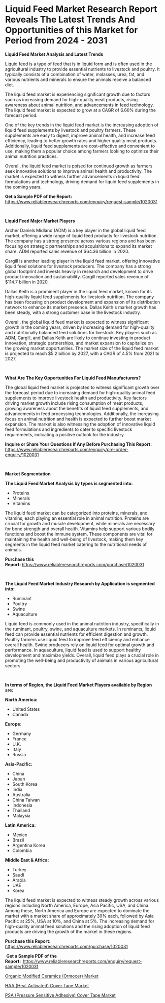 <p><h1>Liquid Feed Market Research Report Reveals The Latest Trends And Opportunities of this Market for Period from 2024 - 2031</h1></p><p><strong>Liquid Feed Market Analysis and Latest Trends</strong></p>
<p><p>Liquid feed is a type of feed that is in liquid form and is often used in the agricultural industry to provide essential nutrients to livestock and poultry. It typically consists of a combination of water, molasses, urea, fat, and various nutrients and minerals to ensure the animals receive a balanced diet. </p><p>The liquid feed market is experiencing significant growth due to factors such as increasing demand for high-quality meat products, rising awareness about animal nutrition, and advancements in feed technology. The liquid feed market is expected to grow at a CAGR of 6.60% during the forecast period.</p><p>One of the key trends in the liquid feed market is the increasing adoption of liquid feed supplements by livestock and poultry farmers. These supplements are easy to digest, improve animal health, and increase feed efficiency, leading to better growth rates and higher quality meat products. Additionally, liquid feed supplements are cost-effective and convenient to use, making them a popular choice among farmers looking to optimize their animal nutrition practices.</p><p>Overall, the liquid feed market is poised for continued growth as farmers seek innovative solutions to improve animal health and productivity. The market is expected to witness further advancements in liquid feed formulations and technology, driving demand for liquid feed supplements in the coming years.</p></p>
<p><strong>Get a Sample PDF of the Report:&nbsp;</strong> <a href="https://www.reliableresearchreports.com/enquiry/request-sample/1020031">https://www.reliableresearchreports.com/enquiry/request-sample/1020031</a></p>
<p>&nbsp;</p>
<p><strong>Liquid Feed Major Market Players</strong></p>
<p><p>Archer Daniels Midland (ADM) is a key player in the global liquid feed market, offering a wide range of liquid feed products for livestock nutrition. The company has a strong presence across various regions and has been focusing on strategic partnerships and acquisitions to expand its market share. ADM reported sales revenue of $64.36 billion in 2020.</p><p>Cargill is another leading player in the liquid feed market, offering innovative liquid feed solutions for livestock producers. The company has a strong global footprint and invests heavily in research and development to drive product innovation and sustainability. Cargill reported sales revenue of $114.7 billion in 2020.</p><p>Dallas Keith is a prominent player in the liquid feed market, known for its high-quality liquid feed supplements for livestock nutrition. The company has been focusing on product development and expansion of its distribution network to enhance its market presence. Dallas Keith's market growth has been steady, with a strong customer base in the livestock industry.</p><p>Overall, the global liquid feed market is expected to witness significant growth in the coming years, driven by increasing demand for high-quality and nutritionally balanced feed solutions for livestock. Key players such as ADM, Cargill, and Dallas Keith are likely to continue investing in product innovation, strategic partnerships, and market expansion to capitalize on the growing market opportunities. The market size of the liquid feed market is projected to reach $5.2 billion by 2027, with a CAGR of 4.5% from 2021 to 2027.</p></p>
<p>&nbsp;</p>
<p><strong>What Are The Key Opportunities For Liquid Feed Manufacturers?</strong></p>
<p><p>The global liquid feed market is projected to witness significant growth over the forecast period due to increasing demand for high-quality animal feed supplements to improve livestock health and productivity. Key factors driving market growth include rising consumption of meat products, growing awareness about the benefits of liquid feed supplements, and advancements in feed processing technologies. Additionally, the increasing focus on animal nutrition and health is expected to further boost market expansion. The market is also witnessing the adoption of innovative liquid feed formulations and ingredients to cater to specific livestock requirements, indicating a positive outlook for the industry.</p></p>
<p><strong>Inquire or Share Your Questions If Any Before Purchasing This Report:</strong> <a href="https://www.reliableresearchreports.com/enquiry/pre-order-enquiry/1020031">https://www.reliableresearchreports.com/enquiry/pre-order-enquiry/1020031</a></p>
<p>&nbsp;</p>
<p><strong>Market Segmentation</strong></p>
<p><strong>The Liquid Feed Market Analysis by types is segmented into:</strong></p>
<p><ul><li>Proteins</li><li>Minerals</li><li>Vitamins</li></ul></p>
<p><p>The liquid feed market can be categorized into proteins, minerals, and vitamins, each playing an essential role in animal nutrition. Proteins are crucial for growth and muscle development, while minerals are necessary for bone strength and overall health. Vitamins help support various bodily functions and boost the immune system. These components are vital for maintaining the health and well-being of livestock, making them key segments in the liquid feed market catering to the nutritional needs of animals.</p></p>
<p><strong>Purchase this Report:&nbsp;</strong><a href="https://www.reliableresearchreports.com/purchase/1020031">https://www.reliableresearchreports.com/purchase/1020031</a></p>
<p>&nbsp;</p>
<p><strong>The Liquid Feed Market Industry Research by Application is segmented into:</strong></p>
<p><ul><li>Ruminant</li><li>Poultry</li><li>Swine</li><li>Aquaculture</li></ul></p>
<p><p>Liquid feed is commonly used in the animal nutrition industry, specifically in the ruminant, poultry, swine, and aquaculture markets. In ruminants, liquid feed can provide essential nutrients for efficient digestion and growth. Poultry farmers use liquid feed to improve feed efficiency and enhance overall health. Swine producers rely on liquid feed for optimal growth and performance. In aquaculture, liquid feed is used to support healthy development and maximize yields. Overall, liquid feed plays a crucial role in promoting the well-being and productivity of animals in various agricultural sectors.</p></p>
<p>&nbsp;</p>
<p><strong>In terms of Region, the Liquid Feed Market Players available by Region are:</strong></p>
<p>
    <p> <strong> North America: </strong>
        <ul>
            <li>United States</li>
            <li>Canada</li>
        </ul>
        </p> 
    <p> <strong> Europe: </strong>
        <ul>
            <li>Germany</li>
            <li>France</li>
            <li>U.K.</li>
            <li>Italy</li>
            <li>Russia</li>
        </ul>
        </p> 
    <p> <strong> Asia-Pacific: </strong>
        <ul>
            <li>China</li>
            <li>Japan</li>
            <li>South Korea</li>
            <li>India</li>
            <li>Australia</li>
            <li>China Taiwan</li>
            <li>Indonesia</li>
            <li>Thailand</li>
            <li>Malaysia</li>
        </ul>
        </p> 
    <p> <strong> Latin America: </strong>
        <ul>
            <li>Mexico</li>
            <li>Brazil</li>
            <li>Argentina Korea</li>
            <li>Colombia</li>
        </ul>
        </p> 
    <p> <strong> Middle East & Africa: </strong>
        <ul>
            <li>Turkey</li>
            <li>Saudi</li>
            <li>Arabia</li>
            <li>UAE</li>
            <li>Korea</li>
        </ul>
    </p>
    </p>
<p><p>The liquid feed market is expected to witness steady growth across various regions including North America, Europe, Asia Pacific, USA, and China. Among these, North America and Europe are expected to dominate the market with a market share of approximately 30% each, followed by Asia Pacific at 25%, USA at 10%, and China at 5%. The increasing demand for high-quality animal feed solutions and the rising adoption of liquid feed products are driving the growth of the market in these regions.</p></p>
<p><strong>Purchase this Report: </strong><a href="https://www.reliableresearchreports.com/purchase/1020031">https://www.reliableresearchreports.com/purchase/1020031</a></p>
<p>&nbsp;<strong>Get a Sample PDF of the Report:&nbsp;&nbsp;</strong><a href="https://www.reliableresearchreports.com/enquiry/request-sample/1020031">https://www.reliableresearchreports.com/enquiry/request-sample/1020031</a></p>
<p><strong></strong></p>
<p><p><a href="https://view.publitas.com/reportprime-1/global-organic-modified-ceramics-ormocer-market-by-types-applications-and-major-players-with-regional-growth-rate-analysis-and-development-situation-from-2024-to-2031/">Organic Modified Ceramics (Ormocer) Market</a></p><p><a href="https://view.publitas.com/reportprime-1/haa-heat-activated-cover-tape-market-provides-a-comprehensive-analysis-including-a-macro-overview-of-the-market-as-well-as-micro-details-such-as-market-size-and-competitive-landscape/">HAA (Heat Activated) Cover Tape Market</a></p><p><a href="https://view.publitas.com/reportprime-1/psa-pressure-sensitive-adhesive-cover-tape-market-dynamics-2024-2031-also-about-its-market-trends-projections-and-opportunities/">PSA (Pressure Sensitive Adhesive) Cover Tape Market</a></p></p>